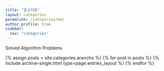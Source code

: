 ```yaml
---
title: "알고리즘"
layout: categories
permalink: /categories/me/
author_profile: true
sidebar:
  nav: "categories"
---
```

Solved Algorithm Problems

{% assign posts = site.categories.arancho %}
{% for post in posts %} {% include archive-single.html type=page.entries_layout %} {% endfor %}